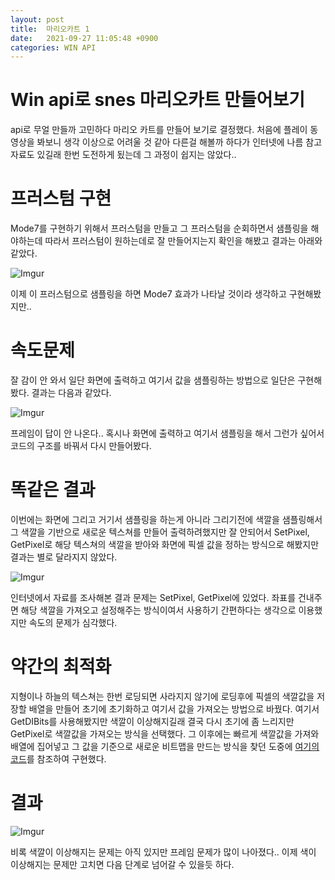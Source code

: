 ```yaml
---
layout: post
title:  마리오카트 1
date:   2021-09-27 11:05:48 +0900
categories: WIN API
---
```


# Win api로 snes 마리오카트 만들어보기
api로 무얼 만들까 고민하다 마리오 카트를 만들어 보기로 결정했다. 처음에 플레이 동영상을 봐보니 생각 이상으로 어려울 것 같아 다른걸 해볼까 하다가 인터넷에 나름 참고자료도 있길래 한번 도전하게 됬는데 그 과정이 쉽지는 않았다..

# 프러스텀 구현
Mode7를 구현하기 위해서 프러스텀을 만들고 그 프러스텀을 순회하면서 샘플링을 해야하는데 따라서 프러스텀이 원하는데로 잘 만들어지는지 확인을 해봤고 결과는 아래와 같았다.

![Imgur](https://imgur.com/wWZhnaa.gif)

이제 이 프러스텀으로 샘플링을 하면 Mode7 효과가 나타날 것이라 생각하고 구현해봤지만..

# 속도문제
잘 감이 안 와서 일단 화면에 출력하고 여기서 값을 샘플링하는 방법으로 일단은 구현해봤다. 결과는 다음과 같았다.

![Imgur](https://imgur.com/QqpTCJT.gif)

프레임이 답이 안 나온다.. 혹시나 화면에 출력하고 여기서 샘플링을 해서 그런가 싶어서 코드의 구조를 바꿔서 다시 만들어봤다. 

# 똑같은 결과
이번에는 화면에 그리고 거기서 샘플링을 하는게 아니라 그리기전에 색깔을 샘플링해서 그 색깔을 기반으로 새로운 텍스쳐를 만들어 출력하려했지만 잘 안되어서 SetPixel, GetPixel로 해당 텍스쳐의 색깔을 받아와 화면에 픽셀 값을 정하는 방식으로 해봤지만 결과는 별로 달라지지 않았다.

![Imgur](https://imgur.com/n88HlLa.gif)

인터넷에서 자료를 조사해본 결과 문제는 SetPixel, GetPixel에 있었다. 좌표를 건내주면 해당 색깔을 가져오고 설정해주는 방식이여서 사용하기 간편하다는 생각으로 이용했지만 속도의 문제가 심각했다.

# 약간의 최적화
지형이나 하늘의 텍스쳐는 한번 로딩되면 사라지지 않기에 로딩후에 픽셀의 색깔값을 저장할 배열을 만들어 초기에 초기화하고 여기서 값을 가져오는 방법으로 바꿨다. 여기서 GetDIBits를 사용해봤지만 색깔이 이상해지길래 결국 다시 초기에 좀 느리지만 GetPixel로 색깔값을 가져오는 방식을 선택했다. 그 이후에는 빠르게 색깔값을 가져와 배열에 집어넣고 그 값을 기준으로 새로운 비트맵을 만드는 방식을 찾던 도중에 [여기의 코드](https://stackoverflow.com/questions/56226748/how-can-i-display-a-bitmap-array-with-color-values-in-a-window-using-window-ap)를 참조하여 구현했다.

# 결과

![Imgur](https://imgur.com/yqqj4PP.gif)

비록 색깔이 이상해지는 문제는 아직 있지만 프레임 문제가 많이 나아졌다.. 이제 색이 이상해지는 문제만 고치면 다음 단계로 넘어갈 수 있을듯 하다.